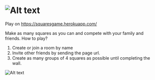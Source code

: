 # ![Alt text](https://designapp.io/user-design-function/previewMyLogo/?logo_id=176393&hash=8802f1278a "Squares Game")

Play on https://squaresgame.herokuapp.com/

Make as many squares as you can and compete with your family and friends.
How to play?
1. Create or join a room by name
2. Invite other friends by sending the page url.
3. Create as many groups of 4 squares as possible until completing the wall.

![Alt text](https://fbcdn-sphotos-f-a.akamaihd.net/hphotos-ak-xfl1/v/t1.0-9/12376514_10206379121009477_4750983345961070460_n.jpg?oh=65f3eb54643c2a6006c6a8a254b1488a&oe=56DFE191&__gda__=1460522576_5eb21788c452a14114b1fff7da8307f2 "Game")
